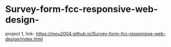 # Survey-form-fcc-responsive-web-design-
 project 1, link- https://mou2004.github.io/Survey-form-fcc-responsive-web-design/index.html
